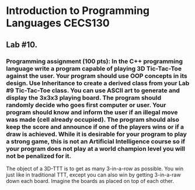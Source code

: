 # Introduction to Programming Languages CECS130
## Lab #10.
### Programming assignment (100 pts): In the C++ programming language write a program capable of playing 3D Tic-Tac-Toe against the user. Your program should use OOP concepts in its design. Use Inheritance to create a derived class from your Lab #9 Tic-Tac-Toe class. You can use ASCII art to generate and display the 3x3x3 playing board. The program should randomly decide who goes first computer or user. Your program should know and inform the user if an illegal move was made (cell already occupied). The program should also keep the score and announce if one of the players wins or if a draw is achieved. While it is desirable for your program to play a strong game, this is not an Artificial Intelligence course so if your program does not play at a world champion level you will not be penalized for it.
The object of a 3D-TTT is to get as many 3-in-a-row as possible. You win just like in traditional TTT, except you can also win by getting 3-in-a-raw down each board. Imagine the boards as placed on top of each other.

